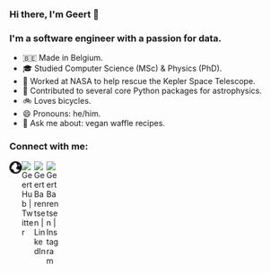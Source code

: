 ### Hi there, I'm Geert 👋

### I'm a software engineer with a passion for data.

- 🇧🇪 Made in Belgium.
- 🎓 Studied Computer Science (MSc) & Physics (PhD).
- 🔭 Worked at NASA to help rescue the Kepler Space Telescope.
- 🐍 Contributed to several core Python packages for astrophysics.
- 🚲 Loves bicycles.
- 😄 Pronouns: he/him.
- 💬 Ask me about: vegan waffle recipes.

### Connect with me:

[<img align="left" alt="geert.io" width="22px" src="https://raw.githubusercontent.com/iconic/open-iconic/master/svg/globe.svg" />][website]
[<img align="left" alt="GeertHub | Twitter" width="22px" src="https://cdn.jsdelivr.net/npm/simple-icons@v3/icons/twitter.svg" />][twitter]
[<img align="left" alt="Geert Barentsen | LinkedIn" width="22px" src="https://cdn.jsdelivr.net/npm/simple-icons@v3/icons/linkedin.svg" />][linkedin]
[<img align="left" alt="Geert Barentsen | Instagram" width="22px" src="https://cdn.jsdelivr.net/npm/simple-icons@v3/icons/instagram.svg" />][instagram]


[website]: https://geert.io
[twitter]: https://twitter.com/GeertHub
[instagram]: https://www.instagram.com/geerthub/
[linkedin]: https://www.linkedin.com/in/barentsen/
